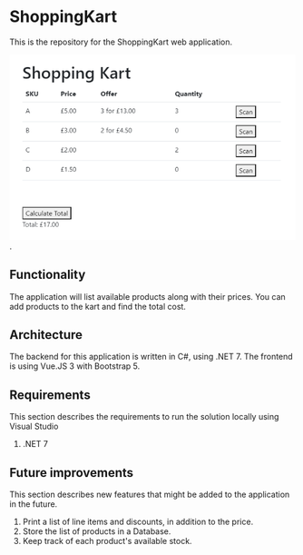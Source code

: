 # ShoppingKart

This is the repository for the ShoppingKart web application.

![Screenshot of frontend](/ReadmeImages/Screenshot-Frontend.png ).

## Functionality
The application will list available products along with their prices. You can add products to the kart and find the total cost.

## Architecture 
The backend for this application is written in C#, using .NET 7. The frontend is using Vue.JS 3 with Bootstrap 5.

## Requirements
This section describes the requirements to run the solution locally using Visual Studio

1. .NET 7

## Future improvements
This section describes new features that might be added to the application in the future.

1. Print a list of line items and discounts, in addition to the price.
2. Store the list of products in a Database.
3. Keep track of each product's available stock.
